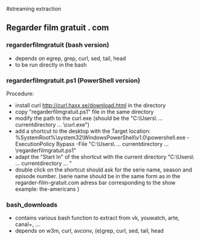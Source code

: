#streaming extraction

## Regarder film gratuit . com

### regarderfilmgratuit (bash version)
- depends on  egrep, grep, curl, sed, tail, head
- to be run directly in the bash


### regarderfilmgratuit.ps1 (PowerShell version)
Procedure:
- install curl http://curl.haxx.se/download.html in the directory 
- copy "regarderfilmgratuit.ps1" file in the same directory
- modify the path to the curl.exe (should be the "C:\Users\ ... currentdirectory ... \curl.exe")
- add a shortcut to the desktop with the Target location:
 %SystemRoot%\system32\WindowsPowerShell\v1.0\powershell.exe -ExecutionPolicy Bypass -File "C:\Users\ ... currentdirectory ... \regarderfilmgratuit.ps1"
- adapt the "Start In" of the shortcut with the current directory "C:\Users\ ... currentdirectory ... "
- double click on the shortcut should ask for the serie name, season and episode number. (serie name should be in the same form as in the regarder-film-gratuit.com adress bar corresponding to the show example: the-americans )


### bash_downloads 
- contains various bash function to extract from vk, youwatch, arte, canal+, ...
- depends on w3m, curl, avconv, (e)grep, curl, sed, tail, head
